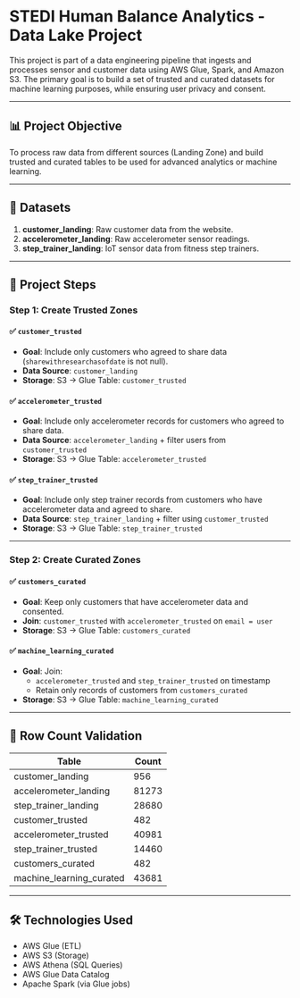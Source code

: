 
# STEDI Human Balance Analytics - Data Lake Project

This project is part of a data engineering pipeline that ingests and processes sensor and customer data using AWS Glue, Spark, and Amazon S3. The primary goal is to build a set of trusted and curated datasets for machine learning purposes, while ensuring user privacy and consent.

---

## 📊 Project Objective

To process raw data from different sources (Landing Zone) and build trusted and curated tables to be used for advanced analytics or machine learning.

---

## 📁 Datasets

1. **customer_landing**: Raw customer data from the website.
2. **accelerometer_landing**: Raw accelerometer sensor readings.
3. **step_trainer_landing**: IoT sensor data from fitness step trainers.

---

## 🔄 Project Steps

### Step 1: Create Trusted Zones

#### ✅ `customer_trusted`
- **Goal**: Include only customers who agreed to share data (`sharewithresearchasofdate` is not null).
- **Data Source**: `customer_landing`
- **Storage**: S3 → Glue Table: `customer_trusted`

#### ✅ `accelerometer_trusted`
- **Goal**: Include only accelerometer records for customers who agreed to share data.
- **Data Source**: `accelerometer_landing` + filter users from `customer_trusted`
- **Storage**: S3 → Glue Table: `accelerometer_trusted`

#### ✅ `step_trainer_trusted`
- **Goal**: Include only step trainer records from customers who have accelerometer data and agreed to share.
- **Data Source**: `step_trainer_landing` + filter using `customer_trusted`
- **Storage**: S3 → Glue Table: `step_trainer_trusted`

---

### Step 2: Create Curated Zones

#### ✅ `customers_curated`
- **Goal**: Keep only customers that have accelerometer data and consented.
- **Join**: `customer_trusted` with `accelerometer_trusted` on `email = user`
- **Storage**: S3 → Glue Table: `customers_curated`

#### ✅ `machine_learning_curated`
- **Goal**: Join:
  - `accelerometer_trusted` and `step_trainer_trusted` on timestamp
  - Retain only records of customers from `customers_curated`
- **Storage**: S3 → Glue Table: `machine_learning_curated`

---

## 🧪 Row Count Validation 

| Table                   | Count |
|------------------------|----------------|
| customer_landing       | 956            |
| accelerometer_landing  | 81273          |
| step_trainer_landing   | 28680          |
| customer_trusted       | 482            |
| accelerometer_trusted  | 40981          |
| step_trainer_trusted   | 14460          |
| customers_curated      | 482            |
| machine_learning_curated | 43681        |

---

## 🛠️ Technologies Used

- AWS Glue (ETL)
- AWS S3 (Storage)
- AWS Athena (SQL Queries)
- AWS Glue Data Catalog
- Apache Spark (via Glue jobs)

